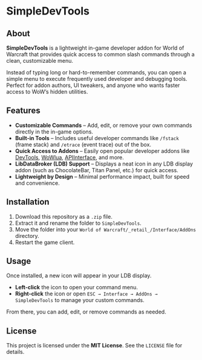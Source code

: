 # SimpleDevTools

## About

**SimpleDevTools** is a lightweight in-game developer addon for World of Warcraft that provides quick access to common slash commands through a clean, customizable menu.  

Instead of typing long or hard-to-remember commands, you can open a simple menu to execute frequently used developer and debugging tools. Perfect for addon authors, UI tweakers, and anyone who wants faster access to WoW’s hidden utilities.  

## Features

- **Customizable Commands** – Add, edit, or remove your own commands directly in the in-game options.  
- **Built-in Tools** – Includes useful developer commands like `/fstack` (frame stack) and `/etrace` (event trace) out of the box.  
- **Quick Access to Addons** – Easily open popular developer addons like [DevTools](https://www.curseforge.com/wow/addons/devtool), [WoWlua](https://www.curseforge.com/wow/addons/wowlua), [APIInterface](https://www.curseforge.com/wow/addons/apiinterface), and more.  
- **LibDataBroker (LDB) Support** – Displays a neat icon in any LDB display addon (such as ChocolateBar, Titan Panel, etc.) for quick access.  
- **Lightweight by Design** – Minimal performance impact, built for speed and convenience.  

## Installation

1. Download this repository as a `.zip` file.  
2. Extract it and rename the folder to `SimpleDevTools`.  
3. Move the folder into your `World of Warcraft/_retail_/Interface/AddOns` directory.  
4. Restart the game client.  

## Usage

Once installed, a new icon will appear in your LDB display.  
- **Left-click** the icon to open your command menu.  
- **Right-click** the icon or open `ESC → Interface → AddOns → SimpleDevTools` to manage your custom commands.  

From there, you can add, edit, or remove commands as needed.  

## License

This project is licensed under the **MIT License**. See the `LICENSE` file for details.  
